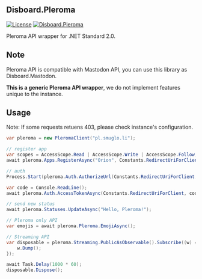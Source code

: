 ﻿Disboard.Pleroma
----

[![License](https://img.shields.io/github/license/mika-f/Disboard.svg?style=flat-square)](../../LICENSE)
[![Disboard.Pleroma](https://img.shields.io/nuget/v/Disboard.Pleroma.svg?style=flat-square)](https://nuget.org/packages/Disboard.Pleroma)


Pleroma API wrapper for .NET Standard 2.0.  


## Note

Pleroma API is compatible with Mastodon API, you can use this library as Disboard.Mastodon.  

**This is a generic Pleroma API wrapper**, we do not implement features unique to the instance.  


## Usage

Note: If some requests retuens 403, please check instance's configuration.


```csharp
var pleroma = new PleromaClient("pl.smuglo.li");

// register app
var scopes = AccessScope.Read | AccessScope.Write | AccessScope.Follow;
await pleroma.Apps.RegisterAsync("Orion", Constants.RedirectUriForClient, scopes);

// auth
Process.Start(pleroma.Auth.AuthorizeUrl(Constants.RedirectUriForClient, scopes));

var code = Console.ReadLine();
await pleroma.Auth.AccessTokenAsync(Constants.RedirectUriForClient, code);

// send new status
await pleroma.Statuses.UpdateAsync("Hello, Pleroma!");

// Pleroma only API
var emojis = await pleroma.Pleroma.EmojiAsync();

// Streaming API
var disposable = pleroma.Streaming.PublicAsObservable().Subscribe((w) => {
	w.Dump();
});

await Task.Delay(1000 * 60);
disposable.Dispose();
```

